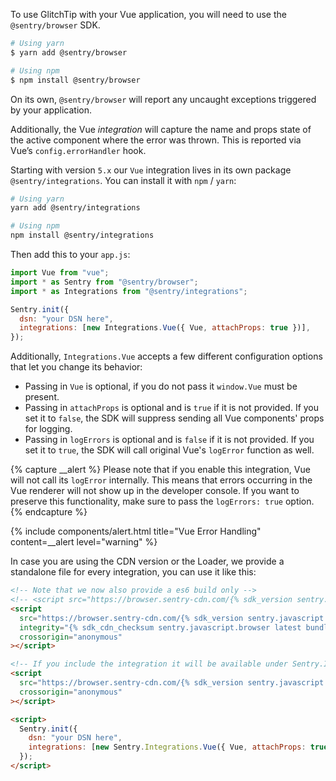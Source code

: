 To use GlitchTip with your Vue application, you will need to use the `@sentry/browser` SDK.

```bash
# Using yarn
$ yarn add @sentry/browser

# Using npm
$ npm install @sentry/browser
```

On its own, `@sentry/browser` will report any uncaught exceptions triggered by your application.

Additionally, the Vue _integration_ will capture the name and props state of the active component where the error was thrown. This is reported via Vue’s `config.errorHandler` hook.

Starting with version `5.x` our `Vue` integration lives in its own package `@sentry/integrations`.
You can install it with `npm` / `yarn`:

```bash
# Using yarn
yarn add @sentry/integrations

# Using npm
npm install @sentry/integrations
```

Then add this to your `app.js`:

```javascript
import Vue from "vue";
import * as Sentry from "@sentry/browser";
import * as Integrations from "@sentry/integrations";

Sentry.init({
  dsn: "your DSN here",
  integrations: [new Integrations.Vue({ Vue, attachProps: true })],
});
```

Additionally, `Integrations.Vue` accepts a few different configuration options that let you change its behavior:

- Passing in `Vue` is optional, if you do not pass it `window.Vue` must be present.
- Passing in `attachProps` is optional and is `true` if it is not provided. If you set it to `false`, the SDK will suppress sending all Vue components' props for logging.
- Passing in `logErrors` is optional and is `false` if it is not provided. If you set it to `true`, the SDK will call original Vue's `logError` function as well.

{% capture __alert %}
Please note that if you enable this integration, Vue will not call its `logError` internally. This means that errors occurring in the Vue renderer will not show up in the developer console.
If you want to preserve this functionality, make sure to pass the `logErrors: true` option.
{% endcapture %}

{% include components/alert.html
  title="Vue Error Handling"
  content=__alert
  level="warning"
%}

In case you are using the CDN version or the Loader, we provide a standalone file for every integration, you can use it
like this:

```html
<!-- Note that we now also provide a es6 build only -->
<!-- <script src="https://browser.sentry-cdn.com/{% sdk_version sentry.javascript.browser %}/bundle.es6.min.js" integrity="{% sdk_cdn_checksum sentry.javascript.browser latest bundle.es6.min.js %}" crossorigin="anonymous"></script> -->
<script
  src="https://browser.sentry-cdn.com/{% sdk_version sentry.javascript.browser %}/bundle.min.js"
  integrity="{% sdk_cdn_checksum sentry.javascript.browser latest bundle.min.js %}"
  crossorigin="anonymous"
></script>

<!-- If you include the integration it will be available under Sentry.Integrations.Vue -->
<script
  src="https://browser.sentry-cdn.com/{% sdk_version sentry.javascript.browser %}/vue.min.js"
  crossorigin="anonymous"
></script>

<script>
  Sentry.init({
    dsn: "your DSN here",
    integrations: [new Sentry.Integrations.Vue({ Vue, attachProps: true })],
  });
</script>
```

